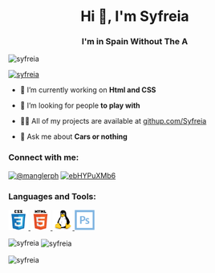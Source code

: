 <h1 align="center">Hi 👋, I'm Syfreia</h1>
<h3 align="center">I'm in Spain Without The A</h3>

<p align="left"> <img src="https://komarev.com/ghpvc/?username=syfreia&label=Profile%20views&color=0e75b6&style=flat" alt="syfreia" /> </p>

<p align="left"> <a href="https://github.com/ryo-ma/github-profile-trophy"><img src="https://c.tenor.com/6hcnM94tKrUAAAAd/gt-charlie-drift.gif" alt="syfreia" /></a> </p>

- 🔭 I’m currently working on **Html and CSS**

- 🤝 I’m looking for people **to play with**

- 👨‍💻 All of my projects are available at [githup.com/Syfreia](githup.com/Syfreia)

- 💬 Ask me about **Cars or nothing**

<h3 align="left">Connect with me:</h3>
<p align="left">
<a href="https://instagram.com/@manglerph" target="blank"><img align="center" src="https://raw.githubusercontent.com/rahuldkjain/github-profile-readme-generator/master/src/images/icons/Social/instagram.svg" alt="@manglerph" height="30" width="40" /></a>
<a href="https://discord.gg/ebHYPuXMb6" target="blank"><img align="center" src="https://raw.githubusercontent.com/rahuldkjain/github-profile-readme-generator/master/src/images/icons/Social/discord.svg" alt="ebHYPuXMb6" height="30" width="40" /></a>
</p>

<h3 align="left">Languages and Tools:</h3>
<p align="left"> <a href="https://www.w3schools.com/css/" target="_blank" rel="noreferrer"> <img src="https://raw.githubusercontent.com/devicons/devicon/master/icons/css3/css3-original-wordmark.svg" alt="css3" width="40" height="40"/> </a> <a href="https://www.w3.org/html/" target="_blank" rel="noreferrer"> <img src="https://raw.githubusercontent.com/devicons/devicon/master/icons/html5/html5-original-wordmark.svg" alt="html5" width="40" height="40"/> </a> <a href="https://www.linux.org/" target="_blank" rel="noreferrer"> <img src="https://raw.githubusercontent.com/devicons/devicon/master/icons/linux/linux-original.svg" alt="linux" width="40" height="40"/> </a> <a href="https://www.photoshop.com/en" target="_blank" rel="noreferrer"> <img src="https://raw.githubusercontent.com/devicons/devicon/master/icons/photoshop/photoshop-line.svg" alt="photoshop" width="40" height="40"/> </a> </p>

<p><img align="left" src="https://github-readme-stats.vercel.app/api/top-langs?username=syfreia&show_icons=true&locale=en&layout=compact" alt="syfreia" /></p>

<p>&nbsp;<img align="center" src="https://github-readme-stats.vercel.app/api?username=syfreia&show_icons=true&locale=en" alt="syfreia" /></p>

<p><img align="center" src="https://github-readme-streak-stats.herokuapp.com/?user=syfreia&" alt="syfreia" /></p>
